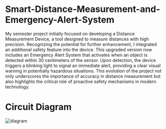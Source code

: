 # Smart-Distance-Measurement-and-Emergency-Alert-System
My semester project initially focused on developing a Distance Measurement Device, a tool designed to measure distances with high precision. Recognizing the potential for further enhancement, I integrated an additional safety feature into the device. This upgraded version now includes an Emergency Alert System that activates when an object is detected within 30 centimeters of the sensor. Upon detection, the device triggers a blinking light to signal an immediate alert, providing a clear visual warning in potentially hazardous situations. 
This evolution of the project not only underscores the importance of accuracy in distance measurement but also highlights the critical role of proactive safety mechanisms in modern technology.

# Circuit Diagram
![diagram](https://github.com/user-attachments/assets/8edded1e-60cd-4d8c-9b30-c257c04e20b5)
